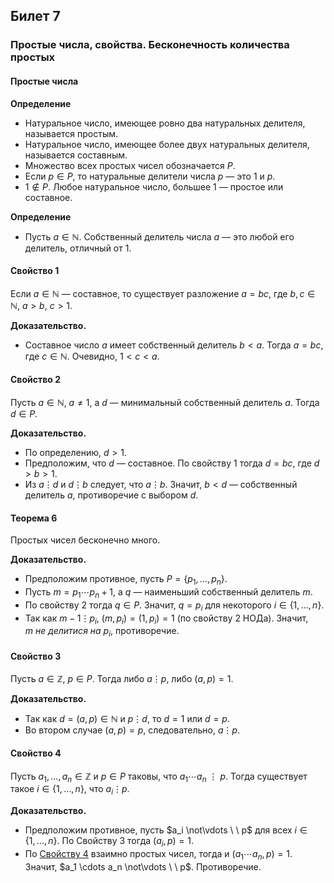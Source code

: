 ## Билет 7

### Простые числа, свойства. Бесконечность количества простых

#### Простые числа

**Определение**

- Натуральное число, имеющее ровно два натуральных делителя, называется простым.
- Натуральное число, имеющее более двух натуральных делителя, называется составным.
- Множество всех простых чисел обозначается $P$.
- Если $p \in P$, то натуральные делители числа $p$ — это $1$ и $p$.
- $1 \notin P$. Любое натуральное число, большее $1$ — простое или составное.

**Определение**

- Пусть $a \in \mathbb{N}$. Собственный делитель числа $a$ — это любой его делитель, отличный от $1$.

#### Свойство 1

Если $a \in \mathbb{N}$ — составное, то существует разложение $a = bc$, где $b, c \in \mathbb{N}$, $a > b$, $c > 1$.

**Доказательство.**

- Составное число $a$ имеет собственный делитель $b < a$. Тогда $a = bc$, где $c \in \mathbb{N}$. Очевидно, $1 < c < a$.

#### Свойство 2

Пусть $a \in \mathbb{N}$, $a \neq 1$, а $d$ — минимальный собственный делитель $a$. Тогда $d \in P$.

**Доказательство.**

- По определению, $d > 1$.
- Предположим, что $d$ — составное. По свойству 1 тогда $d = bc$, где $d > b > 1$.
- Из $a \vdots d$ и $d \vdots b$ следует, что $a \vdots b$. Значит, $b < d$ — собственный делитель $a$, противоречие с выбором $d$.

#### Теорема 6

Простых чисел бесконечно много.

**Доказательство.**

- Предположим противное, пусть $P = \{p_1, \ldots, p_n\}$.
- Пусть $m = p_1 \cdots p_n + 1$, а $q$ — наименьший собственный делитель $m$.
- По свойству 2 тогда $q \in P$. Значит, $q = p_i$ для некоторого $i \in \{1, \ldots, n\}$.
- Так как $m - 1 \vdots p_i$, $(m, p_i) = (1, p_i) = 1$ (по свойству 2 НОДа). Значит, $m \  не \  делитися \ на \  p_i$, противоречие.

#### Свойство 3

Пусть $a \in \mathbb{Z}$, $p \in P$. Тогда либо $a \vdots p$, либо $(a, p) = 1$.

**Доказательство.**

- Так как $d = (a, p) \in \mathbb{N}$ и $p \vdots d$, то $d = 1$ или $d = p$.
- Во втором случае $(a, p) = p$, следовательно, $a \vdots p$.

#### Свойство 4

Пусть $a_1, \ldots, a_n \in \mathbb{Z}$ и $p \in P$ таковы, что $a_1 \cdots a_n \ \vdots \  p$. Тогда существует такое $i \in \{1, \ldots, n\}$, что $a_i \vdots p$.

**Доказательство.**

- Предположим противное, пусть $a_i \not\vdots \ \  p$ для всех $i \in \{1, \ldots, n\}$. По Свойству 3 тогда $(a_i, p) = 1$.
- По [Свойству 4](#свойство-4) взаимно простых чисел, тогда и $(a_1 \cdots a_n, p) = 1$. Значит, $a_1 \cdots a_n \not\vdots \ \ p$. Противоречие.
